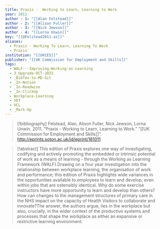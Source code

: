 ```yaml
---
title: Praxis -  Working to Learn, Learning to Work
year: 2011
author - 1: "[[Alan Felstead]]"
author - 2: "[[Alison Fuller]]"
author - 3: "[[Nick Jewson]]"
author - 4: "[[Lorna Unwin]]"
key: "[[@Felstead2011-az]]"
aliases:
  - Praxis - Working To Learn, Learning To Work
  - Praxis
institution: "[[UKCES]]"
publisher: "[[UK Commission for Employment and Skills]]"
tags:
  - WALF---Improving-Working-as-Learning
  - 3_Upgrade-OCT-2023
  - _BibTex-to-MD-Git
  - _In-Notion
  - _In-Readwise
  - _In-ClickUp
  - Workplace-Learning
  - VET
  - UCL
  - _Mark-Up
---
```


> [!bibliography]
> Felstead, Alan, Alison Fuller, Nick Jewson, Lorna Unwin. 2011. “Praxis -  Working to Learn, Learning to Work.” "[[UK Commission for Employment and Skills]]". http://eprints.soton.ac.uk/id/eprint/181011

> [!abstract]
> This edition of Praxis explores one way of investigating, codifying and actively promoting the embedded or intrinsic potential of work as a means of learning -  through the Working as Learning Framework (WALF).Drawing on a four year investigation into the relationship between workplace learning, the organisation of work and performance; this edition of Praxis highlights wide variances in the opportunities available to employees to learn and develop, even within jobs that are ostensibly identical. Why do some exercise instructors have more opportunity to learn and develop than others? How can changes to the management structures of primary care in the NHS impact on the capacity of Health Visitors to collaborate and innovate?The answer, the authors argue, lies in the workplace but also, crucially, in the wider context of the productive systems and processes that shape the workplace as either an expansive or restrictive learning environment.